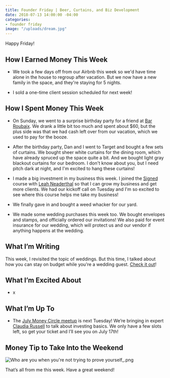```yaml
---
title: Founder Friday | Beer, Curtains, and Biz Development
date: 2018-07-13 14:00:00 -04:00
categories:
- founder friday
image: "/uploads/dream.jpg"
---
```


Happy Friday!

## **How I Earned Money This Week**

* We took a few days off from our Airbnb this week so we'd have time alone in the house to regroup after vacation. But we now have a new family in the space, and they're staying for 5 nights.

* I sold a one-time client session scheduled for next week!

## **How I Spent Money This Week**

* On Sunday, we went to a surprise birthday party for a friend at [Bar Roubaix](http://www.roubaixdc.com/). We drank a little bit too much and spent about $60, but the plus side was that we had cash left over from our vacation, which we used to pay for the booze.

* After the birthday party, Dan and I went to Target and bought a few sets of curtains. We bought sheer white curtains for the dining room, which have already spruced up the space quite a bit. And we bought light gray blackout curtains for our bedroom. I don't know about you, but I need pitch dark at night, and I'm excited to hang these curtains!

* I made a big investment in my business this week. I joined the [Signed](https://www.smartgetspaid.com/signed/) course with [Leah Neaderthal](https://www.smartgetspaid.com/about/) so that I can grow my business and get more clients. We had our kickoff call on Tuesday and I'm so excited to see where this course helps me take my business!

* We finally gave in and bought a weed whacker for our yard. 

* We made some wedding purchases this week too. We bought envelopes and stamps, and officially ordered our invitations! We also paid for event insurance for our wedding, which will protect us and our vendor if anything happens at the wedding.

## **What I’m Writing**

This week, I revisited the topic of weddings. But this time, I talked about how  you can stay on budget while you're a wedding guest. [Check it out](https://www.maggiegermano.com/blog/how-to-stay-on-budget-while-all-your-friends-get-married/)!

## **What I’m Excited About**

* x

## **What I’m Up To**

* The [July Money Circle meetup](https://www.maggiegermano.com/events/investing-101/) is next Tuesday! We’re bringing in expert [Claudia Russell](http://msengineeredwealth.com/) to talk about investing basics. We only have a few slots left, so get your ticket and I’ll see you on July 17th!

## **Money Tip to Take Into the Weekend**

![Who are you when you're not trying to prove yourself_.png](/uploads/Who%20are%20you%20when%20you're%20not%20trying%20to%20prove%20yourself_.png)

That’s all from me this week. Have a great weekend!
